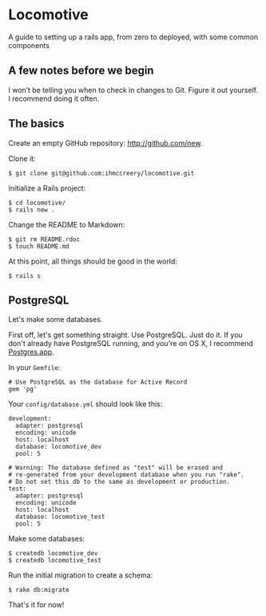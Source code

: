 Locomotive
===

A guide to setting up a rails app, from zero to deployed, with some common components

A few notes before we begin
---

I won’t be telling you when to check in changes to Git.  Figure it out yourself.  I recommend doing it often. 

The basics
---

Create an empty GitHub repository: <http://github.com/new>.

Clone it:

    $ git clone git@github.com:ihmccreery/locomotive.git

Initialize a Rails project:

    $ cd locomotive/
    $ rails new .

Change the README to Markdown:

    $ git rm README.rdoc
    $ touch README.md

At this point, all things should be good in the world:

    $ rails s

PostgreSQL
---

Let's make some databases.

First off, let's get something straight.  Use PostgreSQL.  Just do it.  If you don't already have PostgreSQL running, and you're on OS X, I recommend [Postgres.app](http://postgresapp.com).

In your `Gemfile`:

    # Use PostgreSQL as the database for Active Record
    gem 'pg'

Your `config/database.yml` should look like this:

    development:
      adapter: postgresql
      encoding: unicode
      host: localhost
      database: locomotive_dev
      pool: 5

    # Warning: The database defined as "test" will be erased and
    # re-generated from your development database when you run "rake".
    # Do not set this db to the same as development or production.
    test:
      adapter: postgresql
      encoding: unicode
      host: localhost
      database: locomotive_test
      pool: 5

Make some databases:

    $ createdb locomotive_dev
    $ createdb locomotive_test

Run the initial migration to create a schema:

    $ rake db:migrate

That's it for now!
